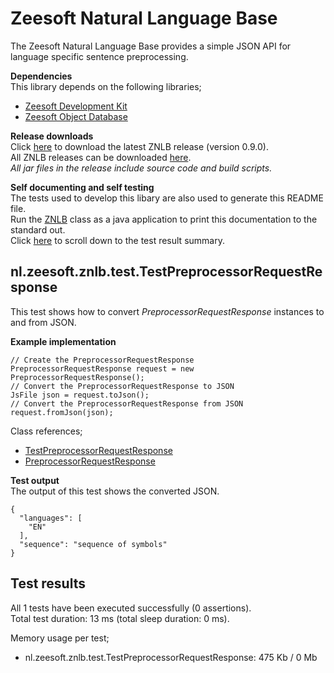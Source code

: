 Zeesoft Natural Language Base
=============================
The Zeesoft Natural Language Base provides a simple JSON API for language specific sentence preprocessing.

**Dependencies**  
This library depends on the following libraries;  
 * [Zeesoft Development Kit](https://github.com/DyzLecticus/Zeesoft/tree/master/V3.0/ZDK/)  
 * [Zeesoft Object Database](https://github.com/DyzLecticus/Zeesoft/tree/master/V4.0/ZODB/)  

**Release downloads**  
Click [here](https://github.com/DyzLecticus/Zeesoft/raw/master/V4.0/ZNLB/releases/znlb-0.9.0.zip) to download the latest ZNLB release (version 0.9.0).  
All ZNLB releases can be downloaded [here](https://github.com/DyzLecticus/Zeesoft/raw/master/V4.0/ZNLB/releases/).  
*All jar files in the release include source code and build scripts.*  

**Self documenting and self testing**  
The tests used to develop this libary are also used to generate this README file.  
Run the [ZNLB](https://github.com/DyzLecticus/Zeesoft/blob/master/V4.0/ZNLB/src/nl/zeesoft/znlb/test/ZNLB.java) class as a java application to print this documentation to the standard out.  
Click [here](#test-results) to scroll down to the test result summary.  

nl.zeesoft.znlb.test.TestPreprocessorRequestResponse
----------------------------------------------------
This test shows how to convert *PreprocessorRequestResponse* instances to and from JSON.

**Example implementation**  
~~~~
// Create the PreprocessorRequestResponse
PreprocessorRequestResponse request = new PreprocessorRequestResponse();
// Convert the PreprocessorRequestResponse to JSON
JsFile json = request.toJson();
// Convert the PreprocessorRequestResponse from JSON
request.fromJson(json);
~~~~

Class references;  
 * [TestPreprocessorRequestResponse](https://github.com/DyzLecticus/Zeesoft/blob/master/V4.0/ZNLB/src/nl/zeesoft/znlb/test/TestPreprocessorRequestResponse.java)
 * [PreprocessorRequestResponse](https://github.com/DyzLecticus/Zeesoft/blob/master/V4.0/ZNLB/src/nl/zeesoft/znlb/prepro/PreprocessorRequestResponse.java)

**Test output**  
The output of this test shows the converted JSON.  
~~~~
{
  "languages": [
    "EN"
  ],
  "sequence": "sequence of symbols"
}
~~~~

Test results
------------
All 1 tests have been executed successfully (0 assertions).  
Total test duration: 13 ms (total sleep duration: 0 ms).  

Memory usage per test;  
 * nl.zeesoft.znlb.test.TestPreprocessorRequestResponse: 475 Kb / 0 Mb
